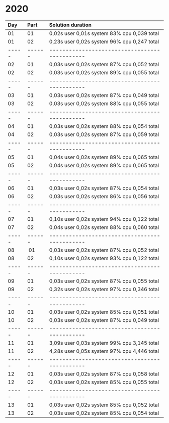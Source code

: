 # 2020

| Day | Part | Solution duration                           |
|:----|:-----|:--------------------------------------------|
| 01  | 01   | 0,02s user 0,01s system 83% cpu 0,039 total |
| 01  | 02   | 0,23s user 0,02s system 96% cpu 0,247 total |
|-----|------|---------------------------------------------|
| 02  | 01   | 0,03s user 0,02s system 87% cpu 0,052 total |
| 02  | 02   | 0,03s user 0,02s system 89% cpu 0,055 total |
|-----|------|---------------------------------------------|
| 03  | 01   | 0,03s user 0,02s system 87% cpu 0,049 total |
| 03  | 02   | 0,03s user 0,02s system 88% cpu 0,055 total |
|-----|------|---------------------------------------------|
| 04  | 01   | 0,03s user 0,02s system 88% cpu 0,054 total |
| 04  | 02   | 0,03s user 0,02s system 87% cpu 0,059 total |
|-----|------|---------------------------------------------|
| 05  | 01   | 0,04s user 0,02s system 89% cpu 0,065 total |
| 05  | 02   | 0,04s user 0,02s system 89% cpu 0,065 total |
|-----|------|---------------------------------------------|
| 06  | 01   | 0,03s user 0,02s system 87% cpu 0,054 total |
| 06  | 02   | 0,03s user 0,02s system 86% cpu 0,056 total |
|-----|------|---------------------------------------------|
| 07  | 01   | 0,10s user 0,02s system 94% cpu 0,122 total |
| 07  | 02   | 0,04s user 0,02s system 88% cpu 0,060 total |
|-----|------|---------------------------------------------|
| 08  | 01   | 0,03s user 0,02s system 87% cpu 0,052 total |
| 08  | 02   | 0,10s user 0,02s system 93% cpu 0,122 total |
|-----|------|---------------------------------------------|
| 09  | 01   | 0,03s user 0,02s system 87% cpu 0,055 total |
| 09  | 02   | 0,32s user 0,02s system 97% cpu 0,346 total |
|-----|------|---------------------------------------------|
| 10  | 01   | 0,03s user 0,02s system 85% cpu 0,051 total |
| 10  | 02   | 0,03s user 0,02s system 87% cpu 0,049 total |
|-----|------|---------------------------------------------|
| 11  | 01   | 3,09s user 0,03s system 99% cpu 3,145 total |
| 11  | 02   | 4,28s user 0,05s system 97% cpu 4,446 total |
|-----|------|---------------------------------------------|
| 12  | 01   | 0,03s user 0,02s system 87% cpu 0,058 total |
| 12  | 02   | 0,03s user 0,02s system 85% cpu 0,055 total |
|-----|------|---------------------------------------------|
| 13  | 01   | 0,03s user 0,02s system 85% cpu 0,052 total |
| 13  | 02   | 0,03s user 0,02s system 85% cpu 0,054 total |